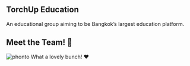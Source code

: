 ## TorchUp Education
An educational group aiming to be Bangkok’s largest education platform.

## Meet the Team! 👋
![phonto](https://user-images.githubusercontent.com/40157947/217838622-f49aa2b7-206a-4d48-9ca6-31c876f39a4d.jpg)
What a lovely bunch! ❤️
